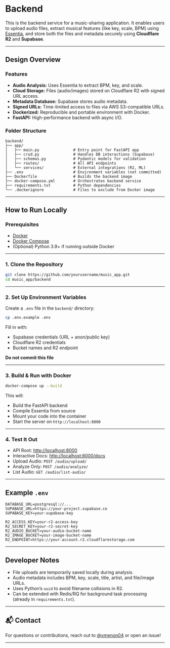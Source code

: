 # Backend

This is the backend service for a music-sharing application. It enables users to upload audio files, extract musical features (like key, scale, BPM) using [Essentia](https://essentia.upf.edu/), and store both the files and metadata securely using **Cloudflare R2** and **Supabase**.

---

## Design Overview

### Features
- **Audio Analysis:** Uses Essentia to extract BPM, key, and scale.
- **Cloud Storage:** Files (audio/images) stored on Cloudflare R2 with signed URL access.
- **Metadata Database:** Supabase stores audio metadata.
- **Signed URLs:** Time-limited access to files via AWS S3-compatible URLs.
- **Dockerized:** Reproducible and portable environment with Docker.
- **FastAPI:** High-performance backend with async I/O.

### Folder Structure

```
backend/
├── app/
│   ├── main.py               # Entry point for FastAPI app
│   ├── crud.py               # Handles DB interactions (Supabase)
│   ├── schemas.py            # Pydantic models for validation
│   ├── routes/               # All API endpoints
│   └── services/             # External integrations (R2, ML)
├── .env                      # Environment variables (not committed)
├── Dockerfile                # Builds the backend image
├── docker-compose.yml        # Orchestrates backend service
├── requirements.txt          # Python dependencies
└── .dockerignore             # Files to exclude from Docker image
```

---

## How to Run Locally

### Prerequisites

- [Docker](https://docs.docker.com/get-docker/)
- [Docker Compose](https://docs.docker.com/compose/)
- (Optional) Python 3.9+ if running outside Docker

---

### 1. Clone the Repository

```bash
git clone https://github.com/yourusername/music_app.git
cd music_app/backend
```

---

### 2. Set Up Environment Variables

Create a `.env` file in the `backend/` directory:

```bash
cp .env.example .env
```

Fill in with:
- Supabase credentials (URL + anon/public key)
- Cloudflare R2 credentials
- Bucket names and R2 endpoint

**Do not commit this file**

---

### 3. Build & Run with Docker

```bash
docker-compose up --build
```

This will:
- Build the FastAPI backend
- Compile Essentia from source
- Mount your code into the container
- Start the server on `http://localhost:8000`

---

### 4. Test It Out

- API Root: [http://localhost:8000](http://localhost:8000)
- Interactive Docs: [http://localhost:8000/docs](http://localhost:8000/docs)
- Upload Audio: `POST /audio/upload/`
- Analyze Only: `POST /audio/analyze/`
- List Audio: `GET /audio/list-audio/`

---

## Example `.env`

```env
DATABASE_URL=postgresql://...
SUPABASE_URL=https://your-project.supabase.co
SUPABASE_KEY=your-supabase-key

R2_ACCESS_KEY=your-r2-access-key
R2_SECRET_KEY=your-r2-secret-key
R2_AUDIO_BUCKET=your-audio-bucket-name
R2_IMAGE_BUCKET=your-image-bucket-name
R2_ENDPOINT=https://your-account.r2.cloudflarestorage.com
```

---

## Developer Notes

- File uploads are temporarily saved locally during analysis.
- Audio metadata includes BPM, key, scale, title, artist, and file/image URLs.
- Uses Python’s `uuid` to avoid filename collisions in R2.
- Can be extended with Redis/RQ for background task processing (already in `requirements.txt`).

---

## 📬 Contact

For questions or contributions, reach out to [@vmenon04](https://github.com/vmenon04) or open an issue!

---

